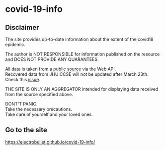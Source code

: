# covid-19-info
## Disclaimer

The site provides up-to-date information about the extent of the covid19 epidemic.

The author is NOT RESPONSIBLE
for information published on the resource
and DOES NOT PROVIDE ANY QUARANTEES.

All data is taken from a [public source](https://github.com/Laeyoung/COVID-19-API) via the Web API.  
Recovered data from JHU CCSE will not be updated after March 23th. Check this [issue](https://github.com/Laeyoung/COVID-19-API/issues/16).

THE SITE IS ONLY AN AGGREGATOR
intended for displaying data
received from the source specified above.

DONT'T PANIC.  
Take the necessary precautions.  
Take care of yourself and your loved ones.

## Go to the site
https://electrobullet.github.io/covid-19-info/
